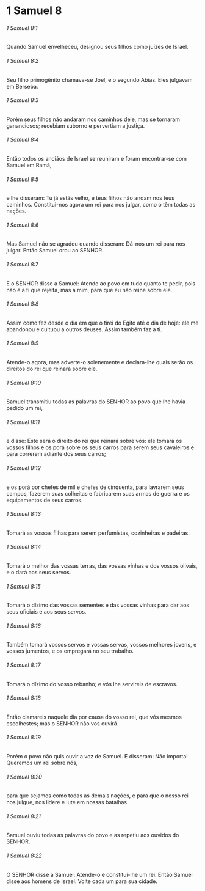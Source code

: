 # 1 Samuel 8

###### 1 Samuel 8:1

Quando Samuel envelheceu, designou seus filhos como juízes de Israel.

###### 1 Samuel 8:2

Seu filho primogênito chamava-se Joel, e o segundo Abias. Eles julgavam em Berseba.

###### 1 Samuel 8:3

Porém seus filhos não andaram nos caminhos dele, mas se tornaram gananciosos; recebiam suborno e pervertiam a justiça.

###### 1 Samuel 8:4

Então todos os anciãos de Israel se reuniram e foram encontrar-se com Samuel em Ramá,

###### 1 Samuel 8:5

e lhe disseram: Tu já estás velho, e teus filhos não andam nos teus caminhos. Constitui-nos agora um rei para nos julgar, como o têm todas as nações.

###### 1 Samuel 8:6

Mas Samuel não se agradou quando disseram: Dá-nos um rei para nos julgar. Então Samuel orou ao SENHOR.

###### 1 Samuel 8:7

E o SENHOR disse a Samuel: Atende ao povo em tudo quanto te pedir, pois não é a ti que rejeita, mas a mim, para que eu não reine sobre ele.

###### 1 Samuel 8:8

Assim como fez desde o dia em que o tirei do Egito até o dia de hoje: ele me abandonou e cultuou a outros deuses. Assim também faz a ti.

###### 1 Samuel 8:9

Atende-o agora, mas adverte-o solenemente e declara-lhe quais serão os direitos do rei que reinará sobre ele.

###### 1 Samuel 8:10

Samuel transmitiu todas as palavras do SENHOR ao povo que lhe havia pedido um rei,

###### 1 Samuel 8:11

e disse: Este será o direito do rei que reinará sobre vós: ele tomará os vossos filhos e os porá sobre os seus carros para serem seus cavaleiros e para correrem adiante dos seus carros;

###### 1 Samuel 8:12

e os porá por chefes de mil e chefes de cinquenta, para lavrarem seus campos, fazerem suas colheitas e fabricarem suas armas de guerra e os equipamentos de seus carros.

###### 1 Samuel 8:13

Tomará as vossas filhas para serem perfumistas, cozinheiras e padeiras.

###### 1 Samuel 8:14

Tomará o melhor das vossas terras, das vossas vinhas e dos vossos olivais, e o dará aos seus servos.

###### 1 Samuel 8:15

Tomará o dízimo das vossas sementes e das vossas vinhas para dar aos seus oficiais e aos seus servos.

###### 1 Samuel 8:16

Também tomará vossos servos e vossas servas, vossos melhores jovens, e vossos jumentos, e os empregará no seu trabalho.

###### 1 Samuel 8:17

Tomará o dízimo do vosso rebanho; e vós lhe servireis de escravos.

###### 1 Samuel 8:18

Então clamareis naquele dia por causa do vosso rei, que vós mesmos escolhestes; mas o SENHOR não vos ouvirá.

###### 1 Samuel 8:19

Porém o povo não quis ouvir a voz de Samuel. E disseram: Não importa! Queremos um rei sobre nós,

###### 1 Samuel 8:20

para que sejamos como todas as demais nações, e para que o nosso rei nos julgue, nos lidere e lute em nossas batalhas.

###### 1 Samuel 8:21

Samuel ouviu todas as palavras do povo e as repetiu aos ouvidos do SENHOR.

###### 1 Samuel 8:22

O SENHOR disse a Samuel: Atende-o e constitui-lhe um rei. Então Samuel disse aos homens de Israel: Volte cada um para sua cidade.

